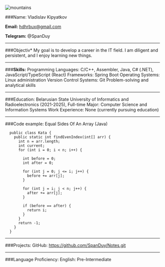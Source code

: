 ![mountains](https://sun9-73.userapi.com/impg/VT_PJsmH9wEdu6QsudIu1jM43WdnEeEEq-0eWw/-AKxFAC_ao0.jpg?size=2560x1438&quality=96&sign=e25ee85839ca720d0181747a1717a82d&type=album)

###Name:
Vladislav Kipyatkov

**Email:** 
hdhrbux@gmail.com

**Telegram:** 
@SpanDuy

---
###Objectiv*
My goal is to develop a career in the IT field. I am diligent and persistent, and I enjoy learning new things.

---
###**Skills:**
Programming Languages: C/C++, Assembler, Java, C# (.NET), JavaScript/TypeScript (React)
Frameworks: Spring Boot
Operating Systems: Linux administration
Version Control Systems: Git
Problem-solving and analytical skills

---
###Education:
Belarusian State University of Informatics and Radioelectronics (2021-2025), Full-time
Major: Computer Science and Information Systems
Work Experience:
None (currently pursuing education)

---
###Code example:
Equal Sides Of An Array (Java)
```
  public class Kata {
    public static int findEvenIndex(int[] arr) {
      int n = arr.length;
      int current;
      for (int i = 0; i < n; i++) {
      
        int before = 0;
        int after = 0;
      
        for (int j = 0; j <= i; j++) {
          before += arr[j];
        }
      
        for (int j = i; j < n; j++) {
          after += arr[j];
        }
      
        if (before == after) {
          return i;
        }
      }
      return -1;
    }
  }
```
---
###Projects:
GitHub: https://github.com/SpanDuy/Notes.git

---
###Language Proficiency:
English: Pre-Intermediate
